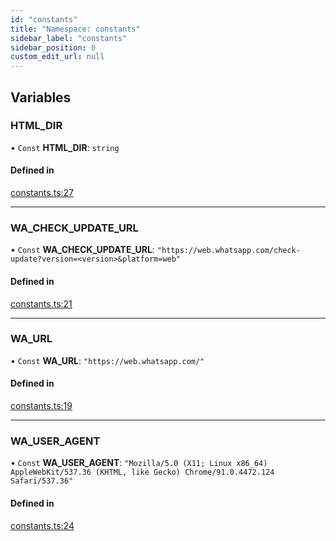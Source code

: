 ```yaml
---
id: "constants"
title: "Namespace: constants"
sidebar_label: "constants"
sidebar_position: 0
custom_edit_url: null
---
```


## Variables

### HTML\_DIR

• `Const` **HTML\_DIR**: `string`

#### Defined in

[constants.ts:27](https://github.com/wppconnect-team/wa-version/blob/v1.1.39/src/constants.ts#L27)

___

### WA\_CHECK\_UPDATE\_URL

• `Const` **WA\_CHECK\_UPDATE\_URL**: ``"https://web.whatsapp.com/check-update?version=<version>&platform=web"``

#### Defined in

[constants.ts:21](https://github.com/wppconnect-team/wa-version/blob/v1.1.39/src/constants.ts#L21)

___

### WA\_URL

• `Const` **WA\_URL**: ``"https://web.whatsapp.com/"``

#### Defined in

[constants.ts:19](https://github.com/wppconnect-team/wa-version/blob/v1.1.39/src/constants.ts#L19)

___

### WA\_USER\_AGENT

• `Const` **WA\_USER\_AGENT**: ``"Mozilla/5.0 (X11; Linux x86_64) AppleWebKit/537.36 (KHTML, like Gecko) Chrome/91.0.4472.124 Safari/537.36"``

#### Defined in

[constants.ts:24](https://github.com/wppconnect-team/wa-version/blob/v1.1.39/src/constants.ts#L24)
